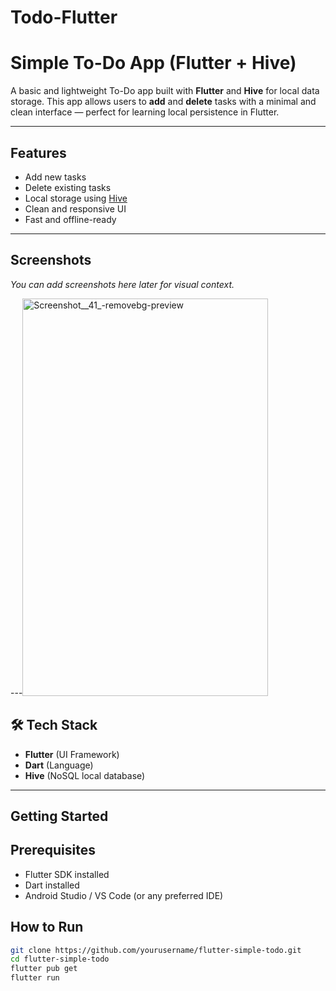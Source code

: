 # Todo-Flutter

# Simple To-Do App (Flutter + Hive)

A basic and lightweight To-Do app built with **Flutter** and **Hive** for local data storage. This app allows users to **add** and **delete** tasks with a minimal and clean interface — perfect for learning local persistence in Flutter.

---

## Features

-  Add new tasks
-  Delete existing tasks
-  Local storage using [Hive](https://pub.dev/packages/hive)
-  Clean and responsive UI
-  Fast and offline-ready

---

## Screenshots

<!-- Add your screenshots in an `assets/screenshots/` folder and link them like this: -->


_You can add screenshots here later for visual context._

---<img width="393" height="636" alt="Screenshot__41_-removebg-preview" src="https://github.com/user-attachments/assets/7f422192-8df9-4f75-a744-0d756990c665" />


## 🛠️ Tech Stack

- **Flutter** (UI Framework)
- **Dart** (Language)
- **Hive** (NoSQL local database)

---

## Getting Started

## Prerequisites

- Flutter SDK installed
- Dart installed
- Android Studio / VS Code (or any preferred IDE)

## How to Run

```bash
git clone https://github.com/yourusername/flutter-simple-todo.git
cd flutter-simple-todo
flutter pub get
flutter run
